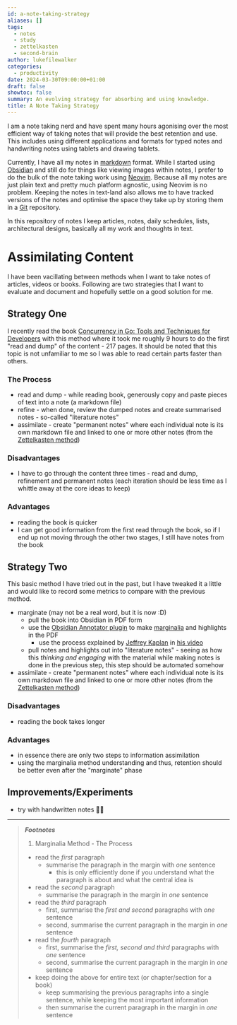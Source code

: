 ```yaml
---
id: a-note-taking-strategy
aliases: []
tags:
  - notes
  - study
  - zettelkasten
  - second-brain
author: lukefilewalker
categories:
  - productivity
date: 2024-03-30T09:00:00+01:00
draft: false
showtoc: false
summary: An evolving strategy for absorbing and using knowledge.
title: A Note Taking Strategy
---
```

I am a note taking nerd and have spent many hours agonising over the most efficient way of taking notes that will provide the best retention and use. This includes using different applications and formats for typed notes and handwriting notes using tablets and drawing tablets.

Currently, I have all my notes in [markdown](https://en.wikipedia.org/wiki/Markdown) format. While I started using [Obsidian](https://obsidian.md/) and still do for things like viewing images within notes, I prefer to do the bulk of the note taking work using [Neovim](https://neovim.io/). Because all my notes are just plain text and pretty much platform agnostic, using Neovim is no problem. Keeping the notes in text-land also allows me to have tracked versions of the notes and optimise the space they take up by storing them in a [Git](https://git-scm.com/) repository.

In this repository of notes I keep articles, notes, daily schedules, lists, architectural designs, basically all my work and thoughts in text.

# Assimilating Content

I have been vacillating between methods when I want to take notes of articles, videos or books. Following are two strategies that I want to evaluate and document and hopefully settle on a good solution for me.

## Strategy One

I recently read the book [Concurrency in Go: Tools and Techniques for Developers](https://www.amazon.com/Concurrency-Go-Tools-Techniques-Developers/dp/1491941197) with this method where it took me roughly 9 hours to do the first "read and dump" of the content - 217 pages. It should be noted that this topic is not unfamiliar to me so I was able to read certain parts faster than others.

### The Process

- read and dump - while reading book, generously copy and paste pieces of text into a note (a markdown file)
- refine - when done, review the dumped notes and create summarised notes - so-called "literature notes"
- assimilate - create "permanent notes" where each individual note is its own markdown file and linked to one or more other notes (from the [Zettelkasten method](https://zettelkasten.de/overview/))

### Disadvantages

- I have to go through the content three times - read and dump, refinement and permanent notes (each iteration should be less time as I whittle away at the core ideas to keep)

### Advantages

- reading the book is quicker
- I can get good information from the first read through the book, so if I end up not moving through the other two stages, I still have notes from the book

## Strategy Two

This basic method I have tried out in the past, but I have tweaked it a little and would like to record some metrics to compare with the previous method.

- marginate (may not be a real word, but it is now :D)
  - pull the book into Obsidian in PDF form
  - use the [Obsidian Annotator plugin](https://github.com/elias-sundqvist/obsidian-annotator) to make [marginalia](#footnotes) and highlights in the PDF
    - use the process explained by [Jeffrey Kaplan](https://www.youtube.com/@jeffreykaplan1) in [his video](https://www.youtube.com/watch?v=uiNB-6SuqVA)
  - pull notes and highlights out into "literature notes" - seeing as how this *thinking and engaging* with the material while making notes is done in the previous step, this step should be automated somehow
- assimilate - create "permanent notes" where each individual note is its own markdown file and linked to one or more other notes (from the [Zettelkasten method](https://zettelkasten.de/overview/))

### Disadvantages

- reading the book takes longer

### Advantages

- in essence there are only two steps to information assimilation
- using the marginalia method understanding and thus, retention should be better even after the "marginate" phase

## Improvements/Experiments

- try with handwritten notes 🤷‍♂

---

>
> **_Footnotes_**
> 
> 1. Marginalia Method - The Process
>  
> - read the *first* paragraph
> 	- summarise the paragraph in the margin with *one* sentence
> 		- this is only efficiently done if you understand what the paragraph is about and what the central idea is
> - read the *second* paragraph
> 	- summarise the paragraph in the margin in *one* sentence
> - read the *third* paragraph
> 	- first, summarise the *first and second* paragraphs with *one* sentence
> 	- second, summarise the current paragraph in the margin in *one* sentence
> - read the *fourth* paragraph
> 	- first, summarise the *first, second and third* paragraphs with *one* sentence
> 	- second, summarise the current paragraph in the margin in *one* sentence
> - keep doing the above for entire text (or chapter/section for a book)
> 	- keep summarising the previous paragraphs into a single sentence, while keeping the most important information
> 	- then summarise the current paragraph in the margin in *one* sentence
>
